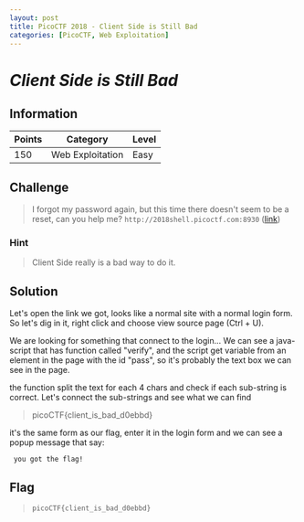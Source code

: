 ```yaml
---
layout: post
title: PicoCTF 2018 - Client Side is Still Bad
categories: [PicoCTF, Web Exploitation]
---
```




# *Client Side is Still Bad*


## Information

| Points |Category  | Level|
|--|--|--|
| 150 | Web Exploitation |Easy |


## Challenge
> I forgot my password again, but this time there doesn't seem to be a reset, can you help me? `http://2018shell.picoctf.com:8930` ([link](http://2018shell.picoctf.com:8930))

### Hint

> Client Side really is a bad way to do it.

## Solution

Let's open the link we got, looks like a normal site with a normal login form.
So let's dig in it, right click and choose view source page (Ctrl + U).

We are looking for something that connect to the login...
We can see a java-script that has function called "verify", and the script get variable
from an element in the page with the id "pass", so it's probably the text box we can see in the page.
 
 the function split the text for each 4 chars and check if each sub-string is correct.
 Let's connect the sub-strings and see what we can find
> picoCTF{client_is_bad_d0ebbd}

it's the same form as our flag, enter it in the login form and we can see a popup message that say:

     you got the flag!

## Flag
> `picoCTF{client_is_bad_d0ebbd}`

